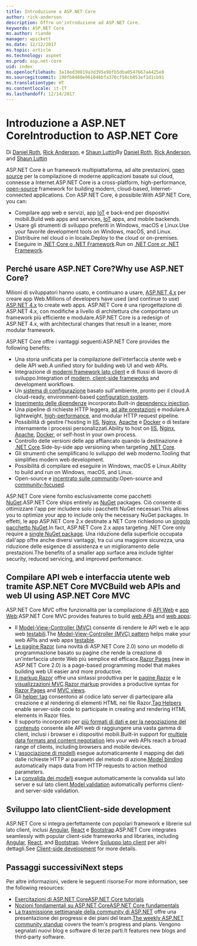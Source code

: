 ```yaml
---
title: Introduzione a ASP.NET Core
author: rick-anderson
description: Offre un'introduzione ad ASP.NET Core.
keywords: ASP.NET Core
ms.author: riande
manager: wpickett
ms.date: 12/12/2017
ms.topic: article
ms.technology: aspnet
ms.prod: asp.net-core
uid: index
ms.openlocfilehash: 3a18ed30819a3d395e9bfb5dba0547667a4425e8
ms.sourcegitcommit: 198fb0488e961048bfa376cf58cb853ef1d1cb91
ms.translationtype: HT
ms.contentlocale: it-IT
ms.lasthandoff: 12/14/2017
---
```

# <a name="introduction-to-aspnet-core"></a><span data-ttu-id="c5215-104">Introduzione a ASP.NET Core</span><span class="sxs-lookup"><span data-stu-id="c5215-104">Introduction to ASP.NET Core</span></span>

<span data-ttu-id="c5215-105">Di [Daniel Roth](https://github.com/danroth27), [Rick Anderson](https://twitter.com/RickAndMSFT), e [Shaun Luttin](https://twitter.com/dicshaunary)</span><span class="sxs-lookup"><span data-stu-id="c5215-105">By [Daniel Roth](https://github.com/danroth27), [Rick Anderson](https://twitter.com/RickAndMSFT), and [Shaun Luttin](https://twitter.com/dicshaunary)</span></span>

<span data-ttu-id="c5215-106">ASP.NET Core è un framework multipiattaforma, ad alte prestazioni, [open source](https://github.com/aspnet/home) per la compilazione di moderne applicazioni basate sul cloud, connesse a Internet.</span><span class="sxs-lookup"><span data-stu-id="c5215-106">ASP.NET Core is a cross-platform, high-performance, [open-source](https://github.com/aspnet/home) framework for building modern, cloud-based, Internet-connected applications.</span></span> <span data-ttu-id="c5215-107">Con ASP.NET Core, è possibile:</span><span class="sxs-lookup"><span data-stu-id="c5215-107">With ASP.NET Core, you can:</span></span>

* <span data-ttu-id="c5215-108">Compilare app web e servizi, app [IoT](https://www.microsoft.com/internet-of-things/) e back-end per dispositivi mobili.</span><span class="sxs-lookup"><span data-stu-id="c5215-108">Build web apps and services, [IoT](https://www.microsoft.com/internet-of-things/) apps, and mobile backends.</span></span>
* <span data-ttu-id="c5215-109">Usare gli strumenti di sviluppo preferiti in Windows, macOS e Linux.</span><span class="sxs-lookup"><span data-stu-id="c5215-109">Use your favorite development tools on Windows, macOS, and Linux.</span></span>
* <span data-ttu-id="c5215-110">Distribuire nel cloud o in locale.</span><span class="sxs-lookup"><span data-stu-id="c5215-110">Deploy to the cloud or on-premises.</span></span>
* <span data-ttu-id="c5215-111">Eseguire in [.NET Core o .NET Framework](https://docs.microsoft.com/dotnet/articles/standard/choosing-core-framework-server).</span><span class="sxs-lookup"><span data-stu-id="c5215-111">Run on [.NET Core or .NET Framework](https://docs.microsoft.com/dotnet/articles/standard/choosing-core-framework-server).</span></span>

## <a name="why-use-aspnet-core"></a><span data-ttu-id="c5215-112">Perché usare ASP.NET Core?</span><span class="sxs-lookup"><span data-stu-id="c5215-112">Why use ASP.NET Core?</span></span>

<span data-ttu-id="c5215-113">Milioni di sviluppatori hanno usato, e continuano a usare, [ASP.NET 4.x](https://docs.microsoft.com/en-us/aspnet/overview) per creare app Web.</span><span class="sxs-lookup"><span data-stu-id="c5215-113">Millions of developers have used (and continue to use) [ASP.NET 4.x](https://docs.microsoft.com/en-us/aspnet/overview) to create web apps.</span></span> <span data-ttu-id="c5215-114">ASP.NET Core è una riprogettazione di ASP.NET 4.x, con modifiche a livello di architettura che comportano un framework più efficiente e modulare.</span><span class="sxs-lookup"><span data-stu-id="c5215-114">ASP.NET Core is a redesign of ASP.NET 4.x, with architectural changes that result in a leaner, more modular framework.</span></span>

<span data-ttu-id="c5215-115">ASP.NET Core offre i vantaggi seguenti:</span><span class="sxs-lookup"><span data-stu-id="c5215-115">ASP.NET Core provides the following benefits:</span></span>

* <span data-ttu-id="c5215-116">Una storia unificata per la compilazione dell'interfaccia utente web e delle API web.</span><span class="sxs-lookup"><span data-stu-id="c5215-116">A unified story for building web UI and web APIs.</span></span>
* <span data-ttu-id="c5215-117">Integrazione di [moderni framework lato client](xref:client-side/index) e di flussi di lavoro di sviluppo.</span><span class="sxs-lookup"><span data-stu-id="c5215-117">Integration of [modern, client-side frameworks](xref:client-side/index) and development workflows.</span></span>
* <span data-ttu-id="c5215-118">Un [sistema di configurazione](xref:fundamentals/configuration/index) basato sull'ambiente, pronto per il cloud.</span><span class="sxs-lookup"><span data-stu-id="c5215-118">A cloud-ready, environment-based [configuration system](xref:fundamentals/configuration/index).</span></span>
* <span data-ttu-id="c5215-119">[Inserimento delle dipendenze](xref:fundamentals/dependency-injection) incorporato.</span><span class="sxs-lookup"><span data-stu-id="c5215-119">Built-in [dependency injection](xref:fundamentals/dependency-injection).</span></span>
* <span data-ttu-id="c5215-120">Una pipeline di richieste HTTP leggera, [ad alte prestazioni](https://github.com/aspnet/benchmarks) e modulare.</span><span class="sxs-lookup"><span data-stu-id="c5215-120">A lightweight, [high-performance](https://github.com/aspnet/benchmarks), and modular HTTP request pipeline.</span></span>
* <span data-ttu-id="c5215-121">Possibilità di gestire l'hosting in [IIS](xref:publishing/iis), [Nginx](xref:publishing/linuxproduction), [Apache](xref:publishing/apache-proxy) e [Docker](xref:publishing/docker) o di testare internamente i processi personalizzati.</span><span class="sxs-lookup"><span data-stu-id="c5215-121">Ability to host on [IIS](xref:publishing/iis), [Nginx](xref:publishing/linuxproduction), [Apache](xref:publishing/apache-proxy), [Docker](xref:publishing/docker), or self-host in your own process.</span></span>
* <span data-ttu-id="c5215-122">Controllo delle versioni delle app affiancato quando la destinazione è [.NET Core](https://docs.microsoft.com/dotnet/articles/standard/choosing-core-framework-server).</span><span class="sxs-lookup"><span data-stu-id="c5215-122">Side-by-side app versioning when targeting [.NET Core](https://docs.microsoft.com/dotnet/articles/standard/choosing-core-framework-server).</span></span>
* <span data-ttu-id="c5215-123">Gli strumenti che semplificano lo sviluppo del web moderno.</span><span class="sxs-lookup"><span data-stu-id="c5215-123">Tooling that simplifies modern web development.</span></span>
* <span data-ttu-id="c5215-124">Possibilità di compilare ed eseguire in Windows, macOS e Linux.</span><span class="sxs-lookup"><span data-stu-id="c5215-124">Ability to build and run on Windows, macOS, and Linux.</span></span>
* <span data-ttu-id="c5215-125">Open-source e [incentrato sulle community](https://live.asp.net/).</span><span class="sxs-lookup"><span data-stu-id="c5215-125">Open-source and [community-focused](https://live.asp.net/).</span></span>

<span data-ttu-id="c5215-126">ASP.NET Core viene fornito esclusivamente come pacchetti [NuGet](https://www.nuget.org/).</span><span class="sxs-lookup"><span data-stu-id="c5215-126">ASP.NET Core ships entirely as [NuGet](https://www.nuget.org/) packages.</span></span> <span data-ttu-id="c5215-127">Ciò consente di ottimizzare l'app per includere solo i pacchetti NuGet necessari.</span><span class="sxs-lookup"><span data-stu-id="c5215-127">This allows you to optimize your app to include only the necessary NuGet packages.</span></span> <span data-ttu-id="c5215-128">In effetti, le app ASP.NET Core 2.x destinate a NET Core richiedono un [singolo pacchetto NuGet](xref:fundamentals/metapackage).</span><span class="sxs-lookup"><span data-stu-id="c5215-128">In fact, ASP.NET Core 2.x apps targeting .NET Core only require a [single NuGet package](xref:fundamentals/metapackage).</span></span> <span data-ttu-id="c5215-129">Una riduzione della superficie occupata dall'app offre anche diversi vantaggi, tra cui una maggiore sicurezza, una riduzione delle esigenze di assistenza e un miglioramento delle prestazioni.</span><span class="sxs-lookup"><span data-stu-id="c5215-129">The benefits of a smaller app surface area include tighter security, reduced servicing, and improved performance.</span></span>

## <a name="build-web-apis-and-web-ui-using-aspnet-core-mvc"></a><span data-ttu-id="c5215-130">Compilare API web e interfaccia utente web tramite ASP.NET Core MVC</span><span class="sxs-lookup"><span data-stu-id="c5215-130">Build web APIs and web UI using ASP.NET Core MVC</span></span>

<span data-ttu-id="c5215-131">ASP.NET Core MVC offre funzionalità per la compilazione di [API Web](xref:tutorials/index#building-web-apis) e [app Web](xref:tutorials/index#building-web-applications):</span><span class="sxs-lookup"><span data-stu-id="c5215-131">ASP.NET Core MVC provides features to build [web APIs](xref:tutorials/index#building-web-apis) and [web apps](xref:tutorials/index#building-web-applications):</span></span>

* <span data-ttu-id="c5215-132">Il [Model-View-Controller (MVC)](xref:mvc/overview) consente di rendere le API web e le app web [testabili](testing/index.md).</span><span class="sxs-lookup"><span data-stu-id="c5215-132">The [Model-View-Controller (MVC) pattern](xref:mvc/overview) helps make your web APIs and web apps [testable](testing/index.md).</span></span>
* <span data-ttu-id="c5215-133">[Le pagine Razor](xref:mvc/razor-pages/index) (una novità di ASP.NET Core 2.0) sono un modello di programmazione basato su pagine che rende la creazione di un'interfaccia utente Web più semplice ed efficace.</span><span class="sxs-lookup"><span data-stu-id="c5215-133">[Razor Pages](xref:mvc/razor-pages/index) (new in ASP.NET Core 2.0) is a page-based programming model that makes building web UI easier and more productive.</span></span>
* <span data-ttu-id="c5215-134">[Il markup Razor](xref:mvc/views/razor) offre una sintassi produttiva per le [pagine Razor](xref:mvc/razor-pages/index) e le [visualizzazioni MVC](xref:mvc/views/overview).</span><span class="sxs-lookup"><span data-stu-id="c5215-134">[Razor markup](xref:mvc/views/razor) provides a productive syntax for [Razor Pages](xref:mvc/razor-pages/index) and [MVC views](xref:mvc/views/overview).</span></span>
* <span data-ttu-id="c5215-135">Gli [helper tag](xref:mvc/views/tag-helpers/intro) consentono al codice lato server di partecipare alla creazione e al rendering di elementi HTML nei file Razor.</span><span class="sxs-lookup"><span data-stu-id="c5215-135">[Tag Helpers](xref:mvc/views/tag-helpers/intro) enable server-side code to participate in creating and rendering HTML elements in Razor files.</span></span>
* <span data-ttu-id="c5215-136">Il supporto incorporato per [più formati di dati e per la negoziazione del contenuto](mvc/models/formatting.md) consente alle API web di raggiungere una vasta gamma di client, inclusi i browser e i dispositivi mobili.</span><span class="sxs-lookup"><span data-stu-id="c5215-136">Built-in support for [multiple data formats and content negotiation](mvc/models/formatting.md) lets your web APIs reach a broad range of clients, including browsers and mobile devices.</span></span>
* <span data-ttu-id="c5215-137">L'[associazione di modelli](xref:mvc/models/model-binding) esegue automaticamente il mapping dei dati dalle richieste HTTP ai parametri del metodo di azione.</span><span class="sxs-lookup"><span data-stu-id="c5215-137">[Model binding](xref:mvc/models/model-binding) automatically maps data from HTTP requests to action method parameters.</span></span>
* <span data-ttu-id="c5215-138">La [convalida dei modelli](xref:mvc/models/validation) esegue automaticamente la convalida sul lato server e sul lato client.</span><span class="sxs-lookup"><span data-stu-id="c5215-138">[Model validation](xref:mvc/models/validation) automatically performs client- and server-side validation.</span></span>

## <a name="client-side-development"></a><span data-ttu-id="c5215-139">Sviluppo lato client</span><span class="sxs-lookup"><span data-stu-id="c5215-139">Client-side development</span></span>

<span data-ttu-id="c5215-140">ASP.NET Core si integra perfettamente con popolari framework e librerie sul lato client, inclusi [Angular](xref:spa/angular), [React](xref:spa/react) e [Bootstrap](xref:client-side/bootstrap).</span><span class="sxs-lookup"><span data-stu-id="c5215-140">ASP.NET Core integrates seamlessly with popular client-side frameworks and libraries, including [Angular](xref:spa/angular), [React](xref:spa/react), and [Bootstrap](xref:client-side/bootstrap).</span></span> <span data-ttu-id="c5215-141">Vedere [Sviluppo lato client](xref:client-side/index) per altri dettagli.</span><span class="sxs-lookup"><span data-stu-id="c5215-141">See [Client-side development](xref:client-side/index) for more details.</span></span>

## <a name="next-steps"></a><span data-ttu-id="c5215-142">Passaggi successivi</span><span class="sxs-lookup"><span data-stu-id="c5215-142">Next steps</span></span>

<span data-ttu-id="c5215-143">Per altre informazioni, vedere le seguenti risorse:</span><span class="sxs-lookup"><span data-stu-id="c5215-143">For more information, see the following resources:</span></span>

* [<span data-ttu-id="c5215-144">Esercitazioni di ASP.NET Core</span><span class="sxs-lookup"><span data-stu-id="c5215-144">ASP.NET Core tutorials</span></span>](xref:tutorials/index)
* [<span data-ttu-id="c5215-145">Nozioni fondamentali su ASP.NET Core</span><span class="sxs-lookup"><span data-stu-id="c5215-145">ASP.NET Core fundamentals</span></span>](xref:fundamentals/index)
* <span data-ttu-id="c5215-146">[La trasmissione settimanale della community di ASP.NET](https://live.asp.net/) offre una presentazione dei progressi e dei piani del team.</span><span class="sxs-lookup"><span data-stu-id="c5215-146">[The weekly ASP.NET community standup](https://live.asp.net/) covers the team's progress and plans.</span></span> <span data-ttu-id="c5215-147">Vengono segnalati nuovi blog e software di terze parti.</span><span class="sxs-lookup"><span data-stu-id="c5215-147">It features new blogs and third-party software.</span></span>
